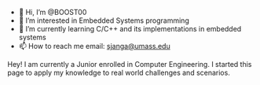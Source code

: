 - 👋 Hi, I’m @BOOST00
- 👀 I’m interested in Embedded Systems programming
- 🌱 I’m currently learning C/C++ and its implementations in embedded systems
- 📫 How to reach me email: sjanga@umass.edu

<!---
BOOST00/BOOST00 is a ✨ special ✨ repository because its `README.md` (this file) appears on your GitHub profile.
You can click the Preview link to take a look at your changes.
--->
Hey!
I am currently a Junior enrolled in Computer Engineering. I started this page to apply my knowledge to real world challenges and scenarios.

